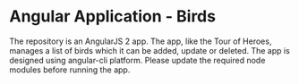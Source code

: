 # Angular Application - Birds
The repository is an AngularJS 2 app. The app, like the Tour of Heroes, manages a list of birds which it can be added, update or deleted.
The app is designed using angular-cli platform. Please update the required node modules before running the app.
